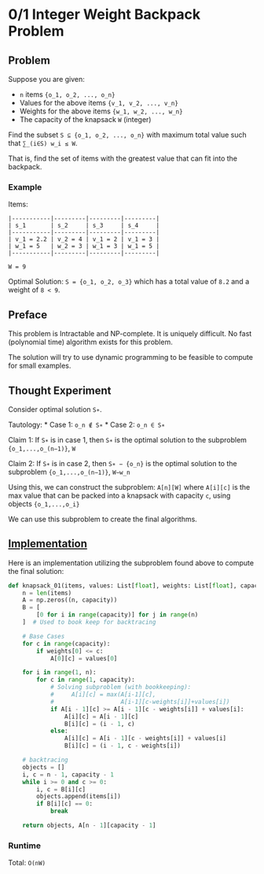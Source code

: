 # 0/1 Integer Weight Backpack Problem

## Problem

Suppose you are given:

* `n` items `{o_1, o_2, ..., o_n}`
* Values for the above items `{v_1, v_2, ..., v_n}`
* Weights for the above items `{w_1, w_2, ..., w_n}`
* The capacity of the knapsack `W` (integer)

Find the subset `S ⊆ {o_1, o_2, ..., o_n}` with maximum total value such that `∑_(i∈S) w_i ≤ W`.

That is, find the set of items with the greatest value that can fit into the backpack.

### Example

Items:

```
|-----------|---------|---------|---------|
| s_1       | s_2     | s_3     | s_4     |
|-----------|---------|---------|---------|
| v_1 = 2.2 | v_2 = 4 | v_1 = 2 | v_1 = 3 |
| w_1 = 5   | w_2 = 3 | w_1 = 3 | w_1 = 5 |
|-----------|---------|---------|---------|
```

`W = 9`

Optimal Solution:   `S = {o_1, o_2, o_3}` which has a total value of `8.2` and a weight of `8 < 9`.

## Preface

This problem is Intractable and NP-complete. It is uniquely difficult. No fast (polynomial time) algorithm exists for this problem.

The solution will try to use dynamic programming to be feasible to compute for small examples.

## Thought Experiment

Consider optimal solution `S∗`.

Tautology:
    * Case 1: `o_n ∉ S∗`
    * Case 2: `o_n ∈ S∗`

Claim 1: If `S∗` is in case 1, then `S∗` is the optimal solution to the subproblem `{o_1,...,o_(n−1)}`, `W`

Claim 2: If `S∗` is in case 2, then `S∗ − {o_n}` is the optimal solution to the subproblem `{o_1,...,o_(n−1)}`, `W−w_n`

Using this, we can construct the subproblem: `A[n][W]` where `A[i][c]` is the max value that can be packed into a knapsack with capacity `c`, using objects `{o_1,...,o_i}`

We can use this subproblem to create the final algorithms.

## [Implementation](https://github.com/antoniojkim/AlgLib/blob/master/Algorithms/Dynamic%20Programming/01%20Knapsack/knapsack_01.py#L6)

Here is an implementation utilizing the subproblem found above to compute the final solution:

```python
def knapsack_01(items, values: List[float], weights: List[float], capacity: int):
    n = len(items)
    A = np.zeros((n, capacity))
    B = [
        [0 for i in range(capacity)] for j in range(n)
    ]  # Used to book keep for backtracing

    # Base Cases
    for c in range(capacity):
        if weights[0] <= c:
            A[0][c] = values[0]

    for i in range(1, n):
        for c in range(1, capacity):
            # Solving subproblem (with bookkeeping):
            #     A[i][c] = max(A[i-1][c],
            #                   A[i-1][c-weights[i]]+values[i])
            if A[i - 1][c] >= A[i - 1][c - weights[i]] + values[i]:
                A[i][c] = A[i - 1][c]
                B[i][c] = (i - 1, c)
            else:
                A[i][c] = A[i - 1][c - weights[i]] + values[i]
                B[i][c] = (i - 1, c - weights[i])

    # backtracing
    objects = []
    i, c = n - 1, capacity - 1
    while i >= 0 and c >= 0:
        i, c = B[i][c]
        objects.append(items[i])
        if B[i][c] == 0:
            break

    return objects, A[n - 1][capacity - 1]
```

### Runtime

Total: `O(nW)`
